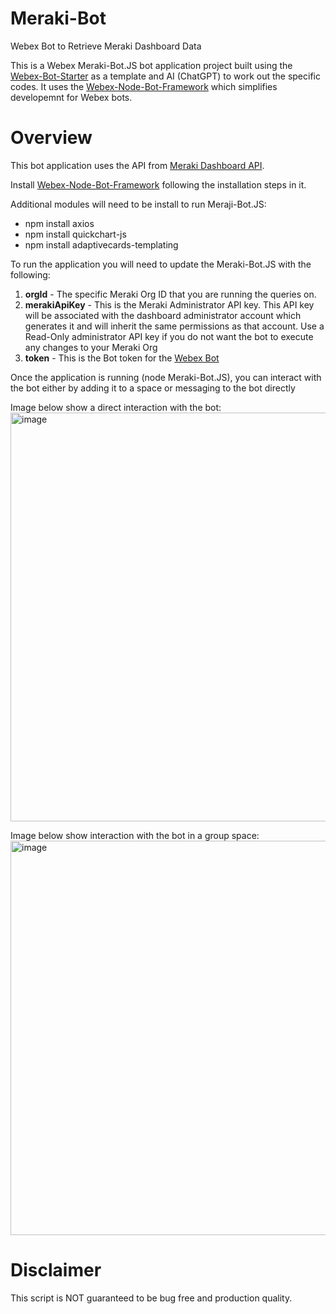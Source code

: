# Meraki-Bot
Webex Bot to Retrieve Meraki Dashboard Data

This is a Webex Meraki-Bot.JS bot application project built using the [Webex-Bot-Starter](https://github.com/WebexSamples/webex-bot-starter) as a template and AI (ChatGPT) to work out the specific codes. It uses the [Webex-Node-Bot-Framework](https://github.com/WebexCommunity/webex-node-bot-framework) which simplifies developemnt for Webex bots.

# Overview

This bot application uses the API from [Meraki Dashboard API](https://developer.cisco.com/meraki/api-v1/).

Install [Webex-Node-Bot-Framework](https://github.com/WebexCommunity/webex-node-bot-framework) following the installation steps in it.  

Additional modules will need to be install to run Meraji-Bot.JS:

 - npm install axios
 - npm install quickchart-js
 - npm install adaptivecards-templating

To run the application you will need to update the Meraki-Bot.JS with the following:

 1. **orgId** - The specific Meraki Org ID that you are running the queries on.
 2. **merakiApiKey** - This is the Meraki Administrator API key. This API key will be associated with the dashboard administrator account which generates it and will inherit the same permissions as that account. Use a Read-Only administrator API key if you do not want the bot to execute any changes to your Meraki Org
 3. **token** - This is the Bot token for the [Webex Bot](https://developer.webex.com/docs/bots)

Once the application is running (node Meraki-Bot.JS), you can interact with the bot either by adding it to a space or messaging to the bot directly

Image below show a direct interaction with the bot:
<img width="654" alt="image" src="https://github.com/user-attachments/assets/a3b9e714-d445-4247-ad6d-b9a8c1237825" />

Image below show interaction with the bot in a group space:
<img width="631" alt="image" src="https://github.com/user-attachments/assets/df92bb1b-e7be-4cf7-bf12-bb93a6fdb8f7" />





# Disclaimer
This script is NOT guaranteed to be bug free and production quality.





